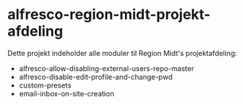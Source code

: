 alfresco-region-midt-projekt-afdeling
====================

Dette projekt indeholder alle moduler til Region Midt's projektafdeling:

* alfresco-allow-disabling-external-users-repo-master
* alfresco-disable-edit-profile-and-change-pwd
* custom-presets
* email-inbox-on-site-creation